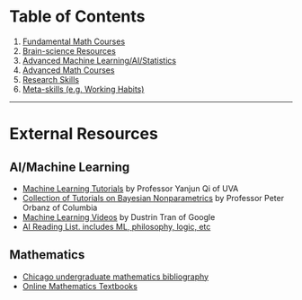# Table of Contents

  1. [Fundamental Math Courses](/ML-Brain-Resources/fundamental_math)
  2. [Brain-science Resources](/ML-Brain-Resources/brain)
  3. [Advanced Machine Learning/AI/Statistics](/ML-Brain-Resources/advanced_ml)
  4. [Advanced Math Courses](/ML-Brain-Resources/advanced_math)
  5. [Research Skills](/ML-Brain-Resources/research_skills)
  6. [Meta-skills (e.g. Working Habits)](/ML-Brain-Resources/meta_skills)

---

# External Resources

## AI/Machine Learning

  * [Machine Learning Tutorials](https://www.cs.virginia.edu/yanjun/list2LearnLearning.htm) by Professor Yanjun Qi of UVA
  * [Collection of Tutorials on Bayesian Nonparametrics](http://stat.columbia.edu/~porbanz/npb-tutorial.html) by Professor Peter Orbanz of Columbia
  * [Machine Learning Videos](https://github.com/dustinvtran/ml-videos) by Dustrin Tran of Google
  * [AI Reading List. includes ML, philosophy, logic, etc](https://80000hours.org/ai-safety-syllabus/#undergraduate-degree)


## Mathematics

  * [Chicago undergraduate mathematics bibliography](https://www.ocf.berkeley.edu/~abhishek/chicmath.htm)
  * [Online Mathematics Textbooks](http://people.math.gatech.edu/~cain/textbooks/onlinebooks.html)
